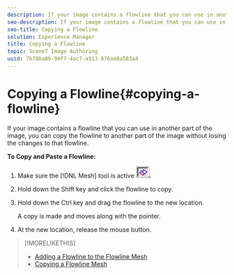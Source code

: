 ```yaml
---
description: If your image contains a flowline that you can use in another part of the image, you can copy the flowline to another part of the image without losing the changes to that flowline.
seo-description: If your image contains a flowline that you can use in another part of the image, you can copy the flowline to another part of the image without losing the changes to that flowline.
seo-title: Copying a Flowline
solution: Experience Manager
title: Copying a Flowline
topic: Scene7 Image Authoring
uuid: 7b78ba89-94f7-4ac7-a913-876ae0a583a4
---
```


# Copying a Flowline{#copying-a-flowline}

If your image contains a flowline that you can use in another part of the image, you can copy the flowline to another part of the image without losing the changes to that flowline.

**To Copy and Paste a Flowline:**

1. Make sure the [!DNL Mesh] tool is active ![](assets/mesh_tool.png).
1. Hold down the Shift key and click the flowline to copy.
1. Hold down the Ctrl key and drag the flowline to the new location.

   A copy is made and moves along with the pointer. 

1. At the new location, release the mouse button.

>[!MORELIKETHIS]
>
>* [Adding a Flowline to the Flowline Mesh](../../c-vat-flow-pg/c-vat-flow-mesh-tech/t-vat-add-flow-mesh.md#task-091c0660b0d54d1d90dce853541e3117)
>* [Copying a Flowline Mesh](../../c-vat-flow-pg/c-vat-flow-mesh-tech/t-vat-copy-flow-mesh.md#task-c63e4b41b596469dab4b4ee17a3ae6a5)
